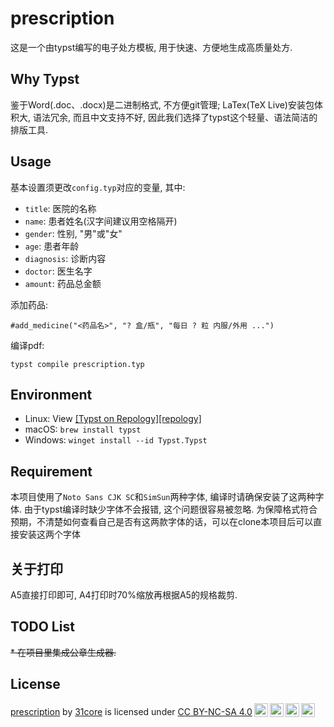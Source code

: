 # prescription

这是一个由typst编写的电子处方模板, 用于快速、方便地生成高质量处方.

## Why Typst

鉴于Word(.doc、.docx)是二进制格式, 不方便git管理; LaTex(TeX Live)安装包体积大, 语法冗余, 而且中文支持不好, 因此我们选择了typst这个轻量、语法简洁的排版工具.

## Usage

基本设置须更改`config.typ`对应的变量, 其中:

* `title`: 医院的名称
* `name`: 患者姓名(汉字间建议用空格隔开)
* `gender`: 性别, "男"或"女"
* `age`: 患者年龄
* `diagnosis`: 诊断内容
* `doctor`: 医生名字
* `amount`: 药品总金额

添加药品:

```typst
#add_medicine("<药品名>", "? 盒/瓶", "每日 ? 粒 内服/外用 ...")
```

编译pdf:

```shell
typst compile prescription.typ
```

## Environment

* Linux: View [[Typst on Repology][repology]](https://repology.org/project/typst/versions)
* macOS: `brew install typst`
* Windows: `winget install --id Typst.Typst`

## Requirement

本项目使用了`Noto Sans CJK SC`和`SimSun`两种字体, 编译时请确保安装了这两种字体. 由于typst编译时缺少字体不会报错, 这个问题很容易被忽略.
为保障格式符合预期，不清楚如何查看自己是否有这两款字体的话，可以在clone本项目后可以直接安装这两个字体

## 关于打印

A5直接打印即可, A4打印时70%缩放再根据A5的规格裁剪.

## TODO List

~~* 在项目里集成公章生成器.~~

## License

<p xmlns:cc="http://creativecommons.org/ns#" xmlns:dct="http://purl.org/dc/terms/"><a property="dct:title" rel="cc:attributionURL" href="https://github.com/31core/prescription">prescription</a> by <a rel="cc:attributionURL dct:creator" property="cc:attributionName" href="https://github.com/31core">31core</a> is licensed under <a href="https://creativecommons.org/licenses/by-nc-sa/4.0/?ref=chooser-v1" target="_blank" rel="license noopener noreferrer" style="display:inline-block;">CC BY-NC-SA 4.0<img style="height:22px!important;margin-left:3px;vertical-align:text-bottom;" src="https://mirrors.creativecommons.org/presskit/icons/cc.svg?ref=chooser-v1" alt=""><img style="height:22px!important;margin-left:3px;vertical-align:text-bottom;" src="https://mirrors.creativecommons.org/presskit/icons/by.svg?ref=chooser-v1" alt=""><img style="height:22px!important;margin-left:3px;vertical-align:text-bottom;" src="https://mirrors.creativecommons.org/presskit/icons/nc.svg?ref=chooser-v1" alt=""><img style="height:22px!important;margin-left:3px;vertical-align:text-bottom;" src="https://mirrors.creativecommons.org/presskit/icons/sa.svg?ref=chooser-v1" alt=""></a></p> 
